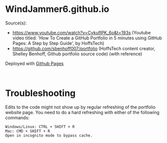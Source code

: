 # WindJammer6.github.io
Source(s):  
- https://www.youtube.com/watch?v=CykufIPK_6o&t=193s (Youtube video titled: 'How To Create a GitHub Portfolio in 5 minutes using GitHub Pages: A Step by Step Guide', by HoffsTech)
- https://github.com/sbenhoff007/portfolio (HoffsTech content creator, Shelley Benhoff, Github portfolio source code) (with reference)

Deployed with [Github Pages](https://pages.github.com/)

<br>

# Troubleshooting
Edits to the code might not show up by regular refreshing of the portfolio website page. You need to do a hard refreshing with either of the following commands:
```text
Windows/Linux: CTRL + SHIFT + R
Mac: CMD + SHIFT + R
Open in incognito mode to bypass cache.
```
